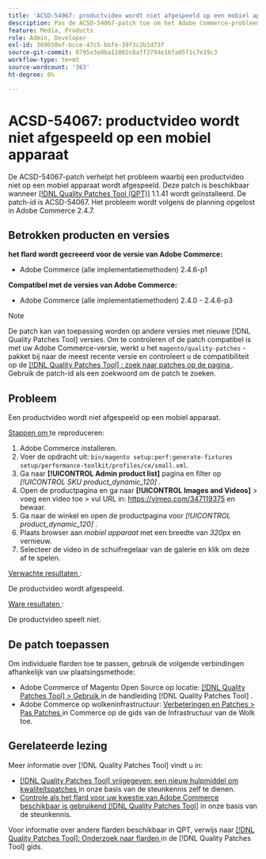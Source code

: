 ```yaml
---
title: 'ACSD-54067: productvideo wordt niet afgespeeld op een mobiel apparaat'
description: Pas de ACSD-54067-patch toe om het Adobe Commerce-probleem op te lossen waarbij een productvideo niet op een mobiel apparaat wordt afgespeeld.
feature: Media, Products
role: Admin, Developer
exl-id: 369650ef-bcce-47c5-bbfe-39f3c2b1d73f
source-git-commit: 0795e3e0ba11002c8aff2794e16fa05f1c7e19c3
workflow-type: tm+mt
source-wordcount: '363'
ht-degree: 0%

---
```


# ACSD-54067: productvideo wordt niet afgespeeld op een mobiel apparaat

De ACSD-54067-patch verhelpt het probleem waarbij een productvideo niet op een mobiel apparaat wordt afgespeeld. Deze patch is beschikbaar wanneer [[!DNL Quality Patches Tool (QPT)]](/help/announcements/adobe-commerce-announcements/magento-quality-patches-released-new-tool-to-self-serve-quality-patches.md) 1.1.41 wordt geïnstalleerd. De patch-id is ACSD-54067. Het probleem wordt volgens de planning opgelost in Adobe Commerce 2.4.7.

## Betrokken producten en versies

**het flard wordt gecreeerd voor de versie van Adobe Commerce:**

* Adobe Commerce (alle implementatiemethoden) 2.4.6-p1

**Compatibel met de versies van Adobe Commerce:**

* Adobe Commerce (alle implementatiemethoden) 2.4.0 - 2.4.6-p3

>[!NOTE]
>
>De patch kan van toepassing worden op andere versies met nieuwe [!DNL Quality Patches Tool] versies. Om te controleren of de patch compatibel is met uw Adobe Commerce-versie, werkt u het `magento/quality-patches` -pakket bij naar de meest recente versie en controleert u de compatibiliteit op de [[!DNL Quality Patches Tool] : zoek naar patches op de pagina ](https://experienceleague.adobe.com/tools/commerce-quality-patches/index.html?lang=nl-NL) . Gebruik de patch-id als een zoekwoord om de patch te zoeken.

## Probleem

Een productvideo wordt niet afgespeeld op een mobiel apparaat.

<u> Stappen om </u> te reproduceren:

1. Adobe Commerce installeren.
1. Voer de opdracht uit:
   `bin/magento setup:perf:generate-fixtures setup/performance-toolkit/profiles/ce/small.xml`.
1. Ga naar **[!UICONTROL Admin product list]** pagina en filter op *[!UICONTROL SKU product_dynamic_120]* .
1. Open de productpagina en ga naar **[!UICONTROL Images and Videos]** > voeg een video toe > vul URL in: https://vimeo.com/347119375 en bewaar.
1. Ga naar de winkel en open de productpagina voor *[!UICONTROL product_dynamic_120]* .
1. Plaats browser aan *mobiel apparaat* met een breedte van *320px* en vernieuw.
1. Selecteer de video in de schuifregelaar van de galerie en klik om deze af te spelen.

<u> Verwachte resultaten </u>:

De productvideo wordt afgespeeld.

<u> Ware resultaten </u>:

De productvideo speelt niet.

## De patch toepassen

Om individuele flarden toe te passen, gebruik de volgende verbindingen afhankelijk van uw plaatsingsmethode:

* Adobe Commerce of Magento Open Source op locatie: [[!DNL Quality Patches Tool]  > Gebruik ](https://experienceleague.adobe.com/docs/commerce-operations/tools/quality-patches-tool/usage.html?lang=nl-NL) in de handleiding [!DNL Quality Patches Tool] .
* Adobe Commerce op wolkeninfrastructuur: [ Verbeteringen en Patches > Pas Patches ](https://experienceleague.adobe.com/docs/commerce-cloud-service/user-guide/develop/upgrade/apply-patches.html?lang=nl-NL) in Commerce op de gids van de Infrastructuur van de Wolk toe.

## Gerelateerde lezing

Meer informatie over [!DNL Quality Patches Tool] vindt u in:

* [[!DNL Quality Patches Tool]  vrijgegeven: een nieuw hulpmiddel om kwaliteitspatches ](/help/announcements/adobe-commerce-announcements/magento-quality-patches-released-new-tool-to-self-serve-quality-patches.md) in onze basis van de steunkennis zelf te dienen.
* [ Controle als het flard voor uw kwestie van Adobe Commerce beschikbaar is gebruikend  [!DNL Quality Patches Tool]](/help/support-tools/patches-available-in-qpt-tool/check-patch-for-magento-issue-with-magento-quality-patches.md) in onze basis van de steunkennis.

Voor informatie over andere flarden beschikbaar in QPT, verwijs naar [[!DNL Quality Patches Tool]: Onderzoek naar flarden ](https://experienceleague.adobe.com/tools/commerce-quality-patches/index.html?lang=nl-NL) in de [!DNL Quality Patches Tool] gids.
